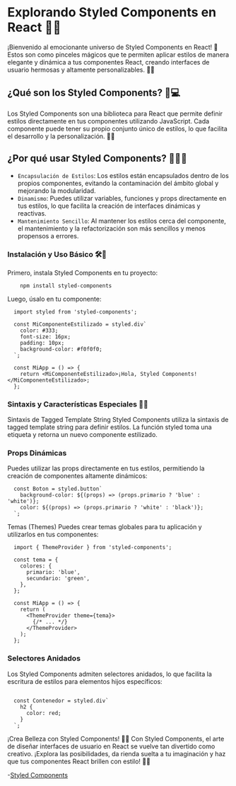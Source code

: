 # Explorando Styled Components en React 💅🚀
¡Bienvenido al emocionante universo de Styled Components en React! 💖 Estos son como pinceles mágicos que te permiten aplicar estilos de manera elegante y dinámica a tus componentes React, creando interfaces de usuario hermosas y altamente personalizables. 🎨✨

## ¿Qué son los Styled Components? 🤔💻
Los Styled Components son una biblioteca para React que permite definir estilos directamente en tus componentes utilizando JavaScript. Cada componente puede tener su propio conjunto único de estilos, lo que facilita el desarrollo y la personalización. 💃🕺

## ¿Por qué usar Styled Components? 🤷‍♂️🚀
- `Encapsulación de Estilos`: Los estilos están encapsulados dentro de los propios componentes, evitando la contaminación del ámbito global y mejorando la modularidad.
- `Dinamismo`: Puedes utilizar variables, funciones y props directamente en tus estilos, lo que facilita la creación de interfaces dinámicas y reactivas.
- `Mantenimiento Sencillo`: Al mantener los estilos cerca del componente, el mantenimiento y la refactorización son más sencillos y menos propensos a errores.

### Instalación y Uso Básico 🛠️🔧
Primero, instala Styled Components en tu proyecto:

``` 
    npm install styled-components
```

Luego, úsalo en tu componente:

``` 
  import styled from 'styled-components';

  const MiComponenteEstilizado = styled.div`
    color: #333;
    font-size: 16px;
    padding: 10px;
    background-color: #f0f0f0;
  `;
``` 

``` 
  const MiApp = () => {
    return <MiComponenteEstilizado>¡Hola, Styled Components!</MiComponenteEstilizado>;
  };
``` 
### Sintaxis y Características Especiales 📝🎨
Sintaxis de Tagged Template String
Styled Components utiliza la sintaxis de tagged template string para definir estilos. La función styled toma una etiqueta y retorna un nuevo componente estilizado.

### Props Dinámicas
Puedes utilizar las props directamente en tus estilos, permitiendo la creación de componentes altamente dinámicos:

``` 
  const Boton = styled.button`
    background-color: ${(props) => (props.primario ? 'blue' : 'white')};
    color: ${(props) => (props.primario ? 'white' : 'black')};
  `;
``` 
Temas (Themes)
Puedes crear temas globales para tu aplicación y utilizarlos en tus componentes:

``` 
  import { ThemeProvider } from 'styled-components';

  const tema = {
    colores: {
      primario: 'blue',
      secundario: 'green',
    },
  };
``` 

``` 
  const MiApp = () => {
    return (
      <ThemeProvider theme={tema}>
        {/* ... */}
      </ThemeProvider>
    );
  };

``` 
### Selectores Anidados
Los Styled Components admiten selectores anidados, lo que facilita la escritura de estilos para elementos hijos específicos:
``` 

  const Contenedor = styled.div`
    h2 {
      color: red;
    }
  `;
``` 
¡Crea Belleza con Styled Components! 🌸✨
Con Styled Components, el arte de diseñar interfaces de usuario en React se vuelve tan divertido como creativo. ¡Explora las posibilidades, da rienda suelta a tu imaginación y haz que tus componentes React brillen con estilo! 💖🚀

-[Styled Components](https://styled-components.com/)